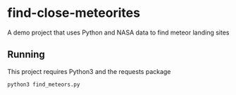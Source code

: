 # find-close-meteorites
A demo project that uses Python and NASA data to find meteor landing sites

## Running

This project requires Python3 and the requests package

`python3 find_meteors.py`